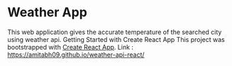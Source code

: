# Weather App
This web application gives the accurate temperature of the searched city using weather api.
Getting Started with Create React App
This project was bootstrapped with [Create React App](https://github.com/facebook/create-react-app).
Link : https://amitabh09.github.io/weather-api-react/
